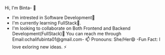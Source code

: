 Hi, I'm Binta- 👋 
- I'm intrested in Software Development👀
- I'm currently learning FullStack🌱.
- I'm looking to collaborate on Both Frontend and Backend Development(FullStack)💞️
You can reach me through Email:ochalifubinta01@gmail.com- 📫 
  Pronouns: She/Her😄 
-Fun Fact: I love exloring new ideas. ⚡ 

<!---
binta011/binta011 is a ✨ special ✨ repository because its `README.md` (this file) appears on your GitHub profile.
You can click the Preview link to take a look at your changes.
--->
